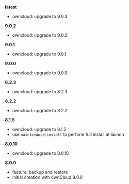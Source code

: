 
**latest**
- owncloud: upgrade to 9.0.3

**9.0.2**
- owncloud: upgrade to 9.0.2

**9.0.1**
- owncloud: upgrade to 9.0.1

**9.0.0**
- owncloud: upgrade to 9.0.0

**8.2.3**
- owncloud: upgrade to 8.2.3

**8.2.2**
- owncloud: upgrade to 8.2.2

**8.1.5**
- owncloud: upgrade to 8.1.5
- use `maintenance:install` to perform full install at launch

**8.0.10**
- owncloud: upgrade to 8.0.10

**8.0.0**
- feature: backup and restore
- Initial creation with ownCloud 8.0.0
